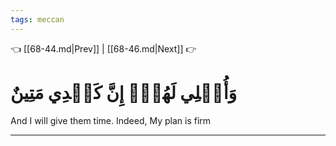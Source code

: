 ```yaml
---
tags: meccan
---
```


👈 [[68-44.md|Prev]] | [[68-46.md|Next]] 👉

# وَأُمۡلِي لَهُمۡۚ إِنَّ كَيۡدِي مَتِينٌ

And I will give them time. Indeed, My plan is firm

---

